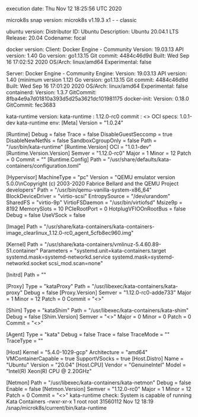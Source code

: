 execution date: Thu Nov 12 18:25:56 UTC 2020
 
microk8s snap version: microk8s          v1.19.3    x1     -                -                  classic
 
ubuntu version:
Distributor ID:	Ubuntu
Description:	Ubuntu 20.04.1 LTS
Release:	20.04
Codename:	focal
 
docker version:
Client: Docker Engine - Community
 Version:           19.03.13
 API version:       1.40
 Go version:        go1.13.15
 Git commit:        4484c46d9d
 Built:             Wed Sep 16 17:02:52 2020
 OS/Arch:           linux/amd64
 Experimental:      false

Server: Docker Engine - Community
 Engine:
  Version:          19.03.13
  API version:      1.40 (minimum version 1.12)
  Go version:       go1.13.15
  Git commit:       4484c46d9d
  Built:            Wed Sep 16 17:01:20 2020
  OS/Arch:          linux/amd64
  Experimental:     false
 containerd:
  Version:          1.3.7
  GitCommit:        8fba4e9a7d01810a393d5d25a3621dc101981175
 docker-init:
  Version:          0.18.0
  GitCommit:        fec3683
 
kata-runtime version: kata-runtime  : 1.12.0-rc0
   commit   : <<unknown>>
   OCI specs: 1.0.1-dev
kata-runtime env:
[Meta]
  Version = "1.0.24"

[Runtime]
  Debug = false
  Trace = false
  DisableGuestSeccomp = true
  DisableNewNetNs = false
  SandboxCgroupOnly = false
  Path = "/usr/bin/kata-runtime"
  [Runtime.Version]
    OCI = "1.0.1-dev"
    [Runtime.Version.Version]
      Semver = "1.12.0-rc0"
      Major = 1
      Minor = 12
      Patch = 0
      Commit = ""
  [Runtime.Config]
    Path = "/usr/share/defaults/kata-containers/configuration.toml"

[Hypervisor]
  MachineType = "pc"
  Version = "QEMU emulator version 5.0.0\nCopyright (c) 2003-2020 Fabrice Bellard and the QEMU Project developers"
  Path = "/usr/bin/qemu-vanilla-system-x86_64"
  BlockDeviceDriver = "virtio-scsi"
  EntropySource = "/dev/urandom"
  SharedFS = "virtio-9p"
  VirtioFSDaemon = "/usr/bin/virtiofsd"
  Msize9p = 8192
  MemorySlots = 10
  PCIeRootPort = 0
  HotplugVFIOOnRootBus = false
  Debug = false
  UseVSock = false

[Image]
  Path = "/usr/share/kata-containers/kata-containers-image_clearlinux_1.12.0-rc0_agent_5cfb8ec960.img"

[Kernel]
  Path = "/usr/share/kata-containers/vmlinuz-5.4.60.89-51.container"
  Parameters = "systemd.unit=kata-containers.target systemd.mask=systemd-networkd.service systemd.mask=systemd-networkd.socket scsi_mod.scan=none"

[Initrd]
  Path = ""

[Proxy]
  Type = "kataProxy"
  Path = "/usr/libexec/kata-containers/kata-proxy"
  Debug = false
  [Proxy.Version]
    Semver = "1.12.0-rc0-adde733"
    Major = 1
    Minor = 12
    Patch = 0
    Commit = "<<unknown>>"

[Shim]
  Type = "kataShim"
  Path = "/usr/libexec/kata-containers/kata-shim"
  Debug = false
  [Shim.Version]
    Semver = "<<unknown>>"
    Major = 0
    Minor = 0
    Patch = 0
    Commit = "<<unknown>>"

[Agent]
  Type = "kata"
  Debug = false
  Trace = false
  TraceMode = ""
  TraceType = ""

[Host]
  Kernel = "5.4.0-1029-gcp"
  Architecture = "amd64"
  VMContainerCapable = true
  SupportVSocks = true
  [Host.Distro]
    Name = "Ubuntu"
    Version = "20.04"
  [Host.CPU]
    Vendor = "GenuineIntel"
    Model = "Intel(R) Xeon(R) CPU @ 2.20GHz"

[Netmon]
  Path = "/usr/libexec/kata-containers/kata-netmon"
  Debug = false
  Enable = false
  [Netmon.Version]
    Semver = "1.12.0-rc0"
    Major = 1
    Minor = 12
    Patch = 0
    Commit = "<<unknown>>"
kata-runtime check:
System is capable of running Kata Containers
-rwxr-xr-x 1 root root 31560112 Nov 12 18:19 /snap/microk8s/current/bin/kata-runtime
